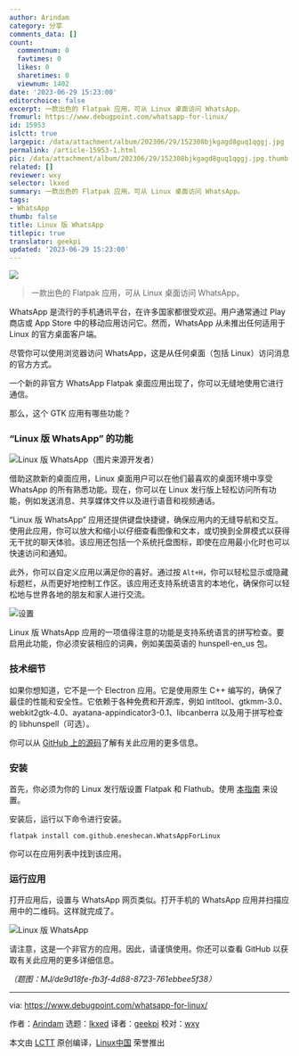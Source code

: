 ```yaml
---
author: Arindam
category: 分享
comments_data: []
count:
  commentnum: 0
  favtimes: 0
  likes: 0
  sharetimes: 0
  viewnum: 1402
date: '2023-06-29 15:23:00'
editorchoice: false
excerpt: 一款出色的 Flatpak 应用，可从 Linux 桌面访问 WhatsApp。
fromurl: https://www.debugpoint.com/whatsapp-for-linux/
id: 15953
islctt: true
largepic: /data/attachment/album/202306/29/152308bjkgagd8guq1qggj.jpg
permalink: /article-15953-1.html
pic: /data/attachment/album/202306/29/152308bjkgagd8guq1qggj.jpg.thumb.jpg
related: []
reviewer: wxy
selector: lkxed
summary: 一款出色的 Flatpak 应用，可从 Linux 桌面访问 WhatsApp。
tags:
- WhatsApp
thumb: false
title: Linux 版 WhatsApp
titlepic: true
translator: geekpi
updated: '2023-06-29 15:23:00'
---
```


![](/data/attachment/album/202306/29/152308bjkgagd8guq1qggj.jpg)



> 
> 一款出色的 Flatpak 应用，可从 Linux 桌面访问 WhatsApp。
> 
> 
> 


WhatsApp 是流行的手机通讯平台，在许多国家都很受欢迎。用户通常通过 Play 商店或 App Store 中的移动应用访问它。然而，WhatsApp 从未推出任何适用于 Linux 的官方桌面客户端。


尽管你可以使用浏览器访问 WhatsApp，这是从任何桌面（包括 Linux）访问消息的官方方式。


一个新的非官方 WhatsApp Flatpak 桌面应用出现了，你可以无缝地使用它进行通信。


那么，这个 GTK 应用有哪些功能？


### “Linux 版 WhatsApp” 的功能


![Linux 版 WhatsApp（图片来源开发者）](/data/attachment/album/202306/29/152413wbab6u58l58u4ssu.jpg)


借助这款新的桌面应用，Linux 桌面用户可以在他们最喜欢的桌面环境中享受 WhatsApp 的所有熟悉功能。现在，你可以在 Linux 发行版上轻松访问所有功能，例如发送消息、共享媒体文件以及进行语音和视频通话。


“Linux 版 WhatsApp” 应用还提供键盘快捷键，确保应用内的无缝导航和交互。使用此应用，你可以放大和缩小以仔细查看图像和文本，或切换到全屏模式以获得无干扰的聊天体验。该应用还包括一个系统托盘图标，即使在应用最小化时也可以快速访问和通知。


此外，你可以自定义应用以满足你的喜好。通过按 `Alt+H`，你可以轻松显示或隐藏标题栏，从而更好地控制工作区。该应用还支持系统语言的本地化，确保你可以轻松地与世界各地的朋友和家人进行交流。


![设置](/data/attachment/album/202306/29/152421fhqz4hbsww49ibyy.jpg)


Linux 版 WhatsApp 应用的一项值得注意的功能是支持系统语言的拼写检查。要启用此功能，你必须安装相应的词典，例如美国英语的 hunspell-en\_us 包。


### 技术细节


如果你想知道，它不是一个 Electron 应用。它是使用原生 C++ 编写的，确保了最佳的性能和安全性。它依赖于各种免费和开源库，例如 intltool、gtkmm-3.0、webkit2gtk-4.0、ayatana-appindicator3-0.1、libcanberra 以及用于拼写检查的 libhunspell（可选）。


你可以从 [GitHub 上的源码](https://github.com/eneshecan/whatsapp-for-linux)了解有关此应用的更多信息。


### 安装


首先，你必须为你的 Linux 发行版设置 Flatpak 和 Flathub。使用 [本指南](https://www.debugpoint.com/how-to-install-flatpak-apps-ubuntu-linux/) 来设置。


安装后，运行以下命令进行安装。



```
flatpak install com.github.eneshecan.WhatsAppForLinux

```

你可以在应用列表中找到该应用。


### 运行应用


打开应用后，设置与 WhatsApp 网页类似。打开手机的 WhatsApp 应用并扫描应用中的二维码。这样就完成了。


![Linux 版 WhatsApp](/data/attachment/album/202306/29/152432vu0qejzz1qzlz943.jpg)


请注意，这是一个非官方的应用。因此，请谨慎使用。你还可以查看 GitHub 以获取有关此应用的更多详细信息。


*（题图：MJ/de9d18fe-fb3f-4d88-8723-761ebbee5f38）*




---


via: <https://www.debugpoint.com/whatsapp-for-linux/>


作者：[Arindam](https://www.debugpoint.com/author/admin1/) 选题：[lkxed](https://github.com/lkxed/) 译者：[geekpi](https://github.com/geekpi) 校对：[wxy](https://github.com/wxy)


本文由 [LCTT](https://github.com/LCTT/TranslateProject) 原创编译，[Linux中国](https://linux.cn/) 荣誉推出